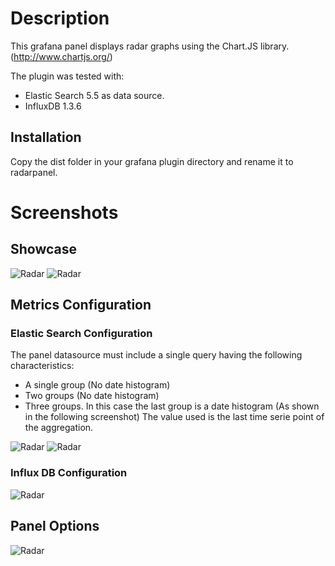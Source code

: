 # Description

This grafana panel displays radar graphs using the Chart.JS library. (http://www.chartjs.org/)

The plugin was tested with:

  * Elastic Search 5.5 as data source.
  * InfluxDB 1.3.6

## Installation

Copy the dist folder in your grafana plugin directory and rename it to radarpanel.

# Screenshots

## Showcase

![Radar](https://raw.githubusercontent.com/snuids/grafana-radar-panel/master/src/img/screenshot-radar-showcase.jpg)
![Radar](https://raw.githubusercontent.com/snuids/grafana-radar-panel/master/src/img/screenshot-radar-showcase2.jpg)

## Metrics Configuration

### Elastic Search Configuration
The panel datasource must include a single query having the following characteristics:
* A single group (No date histogram)
* Two groups (No date histogram)
* Three groups. In this case the last group is a date histogram (As shown in the following screenshot) The value used is the last time serie point of the aggregation.


![Radar](https://raw.githubusercontent.com/snuids/grafana-radar-panel/master/src/img/screenshot-radar-metrics.jpg)
![Radar](https://raw.githubusercontent.com/snuids/grafana-radar-panel/master/src/img/screenshot-radar-metrics2.jpg)

### Influx DB Configuration

![Radar](https://raw.githubusercontent.com/snuids/grafana-radar-panel/master/src/img/screenshot-radar-metrics3.jpg)


## Panel Options

![Radar](https://raw.githubusercontent.com/snuids/grafana-radar-panel/master/src/img/screenshot-radar-options.jpg)
